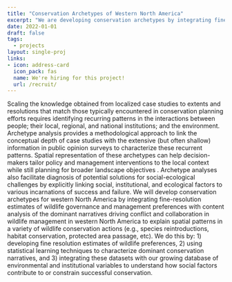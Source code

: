```yaml
---
title: "Conservation Archetypes of Western North America"
excerpt: "We are developing conservation archetypes by integrating fine-resolution estimates of wildlife governance and management preferences with content analysis of the dominant narratives driving conflict and collaboration in wildlife management to explain spatial patterns in a variety of wildlife conservation actions."
date: 2022-01-01
draft: false
tags:
  - projects
layout: single-proj
links:
- icon: address-card
  icon_pack: fas
  name: We're hiring for this project!
  url: /recruit/
---
```


Scaling the knowledge obtained from localized case studies to extents and resolutions that match those typically encountered in conservation planning efforts requires identifying recurring patterns in the interactions between people; their local, regional, and national institutions; and the environment. Archetype analysis provides a methodological approach to link the conceptual depth of case studies with the extensive (but often shallow) information in public opinion surveys to characterize these recurrent patterns. Spatial representation of these archetypes can help decision-makers tailor policy and management interventions to the local context while still planning for broader landscape objectives . Archetype analyses also facilitate diagnosis of potential solutions for social-ecological challenges by explicitly linking social, institutional, and ecological factors to various incarnations of success and failure. We will develop conservation archetypes for western North America by integrating fine-resolution estimates of wildlife governance and management preferences with content analysis of the dominant narratives driving conflict and collaboration in wildlife management in western North America to explain spatial patterns in a variety of wildlife conservation actions (e.g., species reintroductions, habitat conservation, protected area passage, etc). We do this by: 1) developing fine resolution estimates of wildlife preferences, 2) using statistical learning techniques to characterize dominant conservation narratives, and 3) integrating these datasets with our growing database of environmental and institutional variables to understand how social factors contribute to or constrain successful conservation. 
